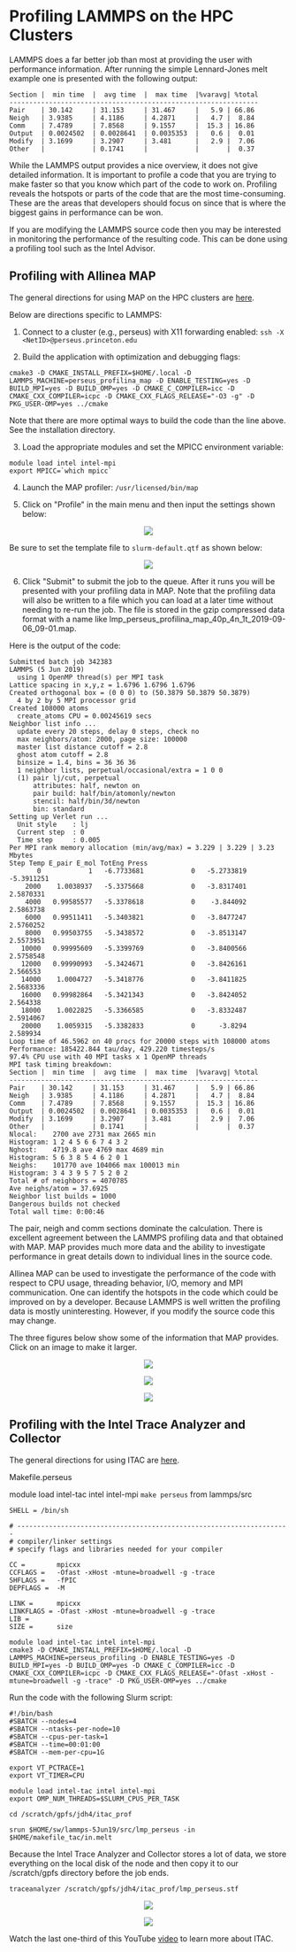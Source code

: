 # Profiling LAMMPS on the HPC Clusters

LAMMPS does a far better job than most at providing the user with performance information.
After running the simple Lennard-Jones melt example one is presented with the following
output:

```
Section |  min time  |  avg time  |  max time  |%varavg| %total
---------------------------------------------------------------
Pair    | 30.142     | 31.153     | 31.467     |   5.9 | 66.86
Neigh   | 3.9385     | 4.1186     | 4.2871     |   4.7 |  8.84
Comm    | 7.4789     | 7.8568     | 9.1557     |  15.3 | 16.86
Output  | 0.0024502  | 0.0028641  | 0.0035353  |   0.6 |  0.01
Modify  | 3.1699     | 3.2907     | 3.481      |   2.9 |  7.06
Other   |            | 0.1741     |            |       |  0.37
```

While the LAMMPS output provides a nice overview, it does not give detailed information.
It is important to profile a code that you are trying to make faster so that you know
which part of the code to work on.
Profiling reveals the hotspots or parts of the code that are the most time-consuming.
These are the areas that developers should focus on since that is where the biggest
gains in performance can be won.

If you are modifying the LAMMPS source code then you may be interested in monitoring the
performance of the resulting code. This can be done using a profiling tool such as the
Intel Advisor.

## Profiling with Allinea MAP

The general directions for using MAP on the HPC clusters are [here](https://researchcomputing.princeton.edu/faq/profiling-with-allinea-ma).

Below are directions specific to LAMMPS:

1. Connect to a cluster (e.g., perseus) with X11 forwarding enabled: `ssh -X <NetID>@perseus.princeton.edu`

2. Build the application with optimization and debugging flags:

```
cmake3 -D CMAKE_INSTALL_PREFIX=$HOME/.local -D LAMMPS_MACHINE=perseus_profilina_map -D ENABLE_TESTING=yes -D BUILD_MPI=yes -D BUILD_OMP=yes -D CMAKE_C_COMPILER=icc -D CMAKE_CXX_COMPILER=icpc -D CMAKE_CXX_FLAGS_RELEASE="-O3 -g" -D PKG_USER-OMP=yes ../cmake
```

Note that there are more optimal ways to build the code than the line above. See the installation directory.

3. Load the appropriate modules and set the MPICC environment variable:

```
module load intel intel-mpi
export MPICC=`which mpicc`
```

4. Launch the MAP profiler: `/usr/licensed/bin/map`

5. Click on "Profile" in the main menu and then input the settings shown below:

<p align="center">
<img src="run_settings.png">
</p>

Be sure to set the template file to `slurm-default.qtf` as shown below:

<p align="center">
<img src="submission_template_file.png">
</p>

6. Click "Submit" to submit the job to the queue. After it runs you will be presented with your profiling data in MAP. Note that the profiling data will also be written to a file which you can load at a later time without needing to re-run the job. The file is stored in the gzip compressed data format with a name like lmp_perseus_profilina_map_40p_4n_1t_2019-09-06_09-01.map.

Here is the output of the code:

```
Submitted batch job 342383
LAMMPS (5 Jun 2019)
  using 1 OpenMP thread(s) per MPI task
Lattice spacing in x,y,z = 1.6796 1.6796 1.6796
Created orthogonal box = (0 0 0) to (50.3879 50.3879 50.3879)
  4 by 2 by 5 MPI processor grid
Created 108000 atoms
  create_atoms CPU = 0.00245619 secs
Neighbor list info ...
  update every 20 steps, delay 0 steps, check no
  max neighbors/atom: 2000, page size: 100000
  master list distance cutoff = 2.8
  ghost atom cutoff = 2.8
  binsize = 1.4, bins = 36 36 36
  1 neighbor lists, perpetual/occasional/extra = 1 0 0
  (1) pair lj/cut, perpetual
      attributes: half, newton on
      pair build: half/bin/atomonly/newton
      stencil: half/bin/3d/newton
      bin: standard
Setting up Verlet run ...
  Unit style    : lj
  Current step  : 0
  Time step     : 0.005
Per MPI rank memory allocation (min/avg/max) = 3.229 | 3.229 | 3.23 Mbytes
Step Temp E_pair E_mol TotEng Press 
       0            1   -6.7733681            0   -5.2733819   -5.3911251 
    2000    1.0038937   -5.3375668            0   -3.8317401    2.5870331 
    4000   0.99585577   -5.3378618            0    -3.844092    2.5863738 
    6000   0.99511411   -5.3403821            0   -3.8477247    2.5760252 
    8000   0.99503755   -5.3438572            0   -3.8513147    2.5573951 
   10000   0.99995609   -5.3399769            0   -3.8400566    2.5758548 
   12000   0.99990993   -5.3424671            0   -3.8426161     2.566553 
   14000    1.0004727   -5.3418776            0   -3.8411825    2.5683336 
   16000   0.99982864   -5.3421343            0   -3.8424052     2.564338 
   18000    1.0022825   -5.3366585            0   -3.8332487    2.5914067 
   20000    1.0059315   -5.3382833            0      -3.8294     2.589934 
Loop time of 46.5962 on 40 procs for 20000 steps with 108000 atoms
Performance: 185422.844 tau/day, 429.220 timesteps/s
97.4% CPU use with 40 MPI tasks x 1 OpenMP threads
MPI task timing breakdown:
Section |  min time  |  avg time  |  max time  |%varavg| %total
---------------------------------------------------------------
Pair    | 30.142     | 31.153     | 31.467     |   5.9 | 66.86
Neigh   | 3.9385     | 4.1186     | 4.2871     |   4.7 |  8.84
Comm    | 7.4789     | 7.8568     | 9.1557     |  15.3 | 16.86
Output  | 0.0024502  | 0.0028641  | 0.0035353  |   0.6 |  0.01
Modify  | 3.1699     | 3.2907     | 3.481      |   2.9 |  7.06
Other   |            | 0.1741     |            |       |  0.37
Nlocal:    2700 ave 2731 max 2665 min
Histogram: 1 2 4 5 6 6 7 4 3 2
Nghost:    4719.8 ave 4769 max 4689 min
Histogram: 5 6 3 8 5 4 6 2 0 1
Neighs:    101770 ave 104066 max 100013 min
Histogram: 3 4 3 9 5 7 5 2 0 2
Total # of neighbors = 4070785
Ave neighs/atom = 37.6925
Neighbor list builds = 1000
Dangerous builds not checked
Total wall time: 0:00:46
```

The pair, neigh and comm sections dominate the calculation. There is excellent agreement between the LAMMPS profiling data and that obtained with MAP. MAP provides much more data and the ability to investigate performance in great details down to individual lines in the source code.

Allinea MAP can be used to investigate the performance of the code with respect to CPU usage, threading behavior, I/O, memory and MPI communication. One can identify the hotspots in the code which could be improved on by a developer. Because LAMMPS is well written the profiling data is mostly uninteresting. However, if you modify the source code this may change.

The three figures below show some of the information that MAP provides. Click on an image to make it larger.

<p align="center">
<img src="map_overview.png">
</p>

<p align="center">
<img src="mpi_calls.png">
</p>

<p align="center">
<img src="by_function.png">
</p>

## Profiling with the Intel Trace Analyzer and Collector

The general directions for using ITAC are [here](https://researchcomputing.princeton.edu/faq/using-intel-trace-analyze).

Makefile.perseus

module load intel-tac intel intel-mpi
`make perseus` from lammps/src

```
SHELL = /bin/sh

# ---------------------------------------------------------------------
# compiler/linker settings
# specify flags and libraries needed for your compiler

CC =		mpicxx
CCFLAGS =	-Ofast -xHost -mtune=broadwell -g -trace
SHFLAGS =	-fPIC
DEPFLAGS =	-M

LINK =		mpicxx
LINKFLAGS =	-Ofast -xHost -mtune=broadwell -g -trace
LIB = 
SIZE =		size
```


```
module load intel-tac intel intel-mpi
cmake3 -D CMAKE_INSTALL_PREFIX=$HOME/.local -D LAMMPS_MACHINE=perseus_profiling -D ENABLE_TESTING=yes -D BUILD_MPI=yes -D BUILD_OMP=yes -D CMAKE_C_COMPILER=icc -D CMAKE_CXX_COMPILER=icpc -D CMAKE_CXX_FLAGS_RELEASE="-Ofast -xHost -mtune=broadwell -g -trace" -D PKG_USER-OMP=yes ../cmake
```

Run the code with the following Slurm script:

```
#!/bin/bash
#SBATCH --nodes=4
#SBATCH --ntasks-per-node=10
#SBATCH --cpus-per-task=1
#SBATCH --time=00:01:00
#SBATCH --mem-per-cpu=1G

export VT_PCTRACE=1
export VT_TIMER=CPU

module load intel-tac intel intel-mpi
export OMP_NUM_THREADS=$SLURM_CPUS_PER_TASK

cd /scratch/gpfs/jdh4/itac_prof

srun $HOME/sw/lammps-5Jun19/src/lmp_perseus -in $HOME/makefile_tac/in.melt
```

Because the Intel Trace Analyzer and Collector stores a lot of data, we store everything
on the local disk of the node and then copy it to our /scratch/gpfs directory before
the job ends.

`traceanalyzer /scratch/gpfs/jdh4/itac_prof/lmp_perseus.stf`

<p align="center">
<img src="itac_summary.png">
</p>

<p align="center">
<img src="itac_volume.png">
</p>

Watch the last one-third of this YouTube [video](https://www.youtube.com/watch?v=lQcTxVygROw) to learn more about ITAC.
